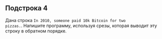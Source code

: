 ## Подстрока 4

Дана строка <code>In 2010, someone paid 10k Bitcoin for two pizzas.</code>.
Напишите программу, используя срезы, которая выводит эту строку в обратном порядке.